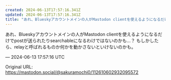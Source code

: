 ```yaml
---
created: 2024-06-13T17:57:16.341Z
updated: 2024-06-13T17:57:16.341Z
title: "あれ、Blueskyアカウントメインの人がMastodon clientを使えるようになるだけでpostが送られたりsearchableになるわけではないのかも[...]"
---
```


<p>あれ、Blueskyアカウントメインの人がMastodon clientを使えるようになるだけでpostが送られたりsearchableになるわけではないのかも…？ もしかしたら、relayと呼ばれるものか何かを動かさないといけないのかも。</p>

&mdash; 2024-06-13 17:57:16 UTC

Original URL: https://mastodon.social/@sakuramochi0/112610602932095572
